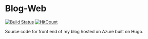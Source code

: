 # Blog-Web 
[![Build Status](https://travis-ci.org/moonytheloony/Blog-Web.svg?branch=master)](https://travis-ci.org/moonytheloony/Blog-Web) [![HitCount](https://hitt.herokuapp.com/moonytheloony/Blog-Web.svg)](https://github.com/moonytheloony/Blog-Web)

Source code for front end of my blog hosted on Azure built on Hugo.

